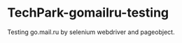 TechPark-gomailru-testing
=========================

Testing go.mail.ru by selenium webdriver and pageobject.
